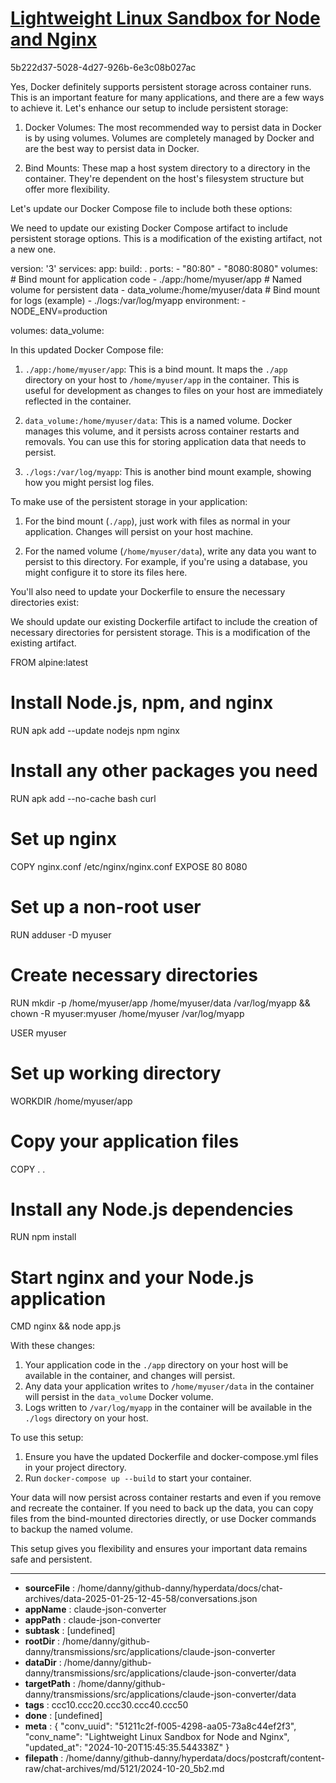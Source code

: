 # [Lightweight Linux Sandbox for Node and Nginx](https://claude.ai/chat/51211c2f-f005-4298-aa05-73a8c44ef2f3)

5b222d37-5028-4d27-926b-6e3c08b027ac

 Yes, Docker definitely supports persistent storage across container runs. This is an important feature for many applications, and there are a few ways to achieve it. Let's enhance our setup to include persistent storage:

1. Docker Volumes:
The most recommended way to persist data in Docker is by using volumes. Volumes are completely managed by Docker and are the best way to persist data in Docker.

2. Bind Mounts:
These map a host system directory to a directory in the container. They're dependent on the host's filesystem structure but offer more flexibility.

Let's update our Docker Compose file to include both these options:

<antThinking>We need to update our existing Docker Compose artifact to include persistent storage options. This is a modification of the existing artifact, not a new one.</antThinking>

<antArtifact identifier="docker-compose-yml" type="application/vnd.ant.code" language="yaml" title="Docker Compose Configuration with Persistent Storage">
version: '3'
services:
  app:
    build: .
    ports:
      - "80:80"
      - "8080:8080"
    volumes:
      # Bind mount for application code
      - ./app:/home/myuser/app
      # Named volume for persistent data
      - data_volume:/home/myuser/data
      # Bind mount for logs (example)
      - ./logs:/var/log/myapp
    environment:
      - NODE_ENV=production

volumes:
  data_volume:
</antArtifact>

In this updated Docker Compose file:

1. `./app:/home/myuser/app`: This is a bind mount. It maps the `./app` directory on your host to `/home/myuser/app` in the container. This is useful for development as changes to files on your host are immediately reflected in the container.

2. `data_volume:/home/myuser/data`: This is a named volume. Docker manages this volume, and it persists across container restarts and removals. You can use this for storing application data that needs to persist.

3. `./logs:/var/log/myapp`: This is another bind mount example, showing how you might persist log files.

To make use of the persistent storage in your application:

1. For the bind mount (`./app`), just work with files as normal in your application. Changes will persist on your host machine.

2. For the named volume (`/home/myuser/data`), write any data you want to persist to this directory. For example, if you're using a database, you might configure it to store its files here.

You'll also need to update your Dockerfile to ensure the necessary directories exist:

<antThinking>We should update our existing Dockerfile artifact to include the creation of necessary directories for persistent storage. This is a modification of the existing artifact.</antThinking>

<antArtifact identifier="custom-alpine-dockerfile" type="application/vnd.ant.code" language="dockerfile" title="Custom Alpine Linux Dockerfile with Persistent Storage Directories">
FROM alpine:latest

# Install Node.js, npm, and nginx
RUN apk add --update nodejs npm nginx

# Install any other packages you need
RUN apk add --no-cache bash curl

# Set up nginx
COPY nginx.conf /etc/nginx/nginx.conf
EXPOSE 80 8080

# Set up a non-root user
RUN adduser -D myuser

# Create necessary directories
RUN mkdir -p /home/myuser/app /home/myuser/data /var/log/myapp && \
    chown -R myuser:myuser /home/myuser /var/log/myapp

USER myuser

# Set up working directory
WORKDIR /home/myuser/app

# Copy your application files
COPY . .

# Install any Node.js dependencies
RUN npm install

# Start nginx and your Node.js application
CMD nginx && node app.js
</antArtifact>

With these changes:

1. Your application code in the `./app` directory on your host will be available in the container, and changes will persist.
2. Any data your application writes to `/home/myuser/data` in the container will persist in the `data_volume` Docker volume.
3. Logs written to `/var/log/myapp` in the container will be available in the `./logs` directory on your host.

To use this setup:

1. Ensure you have the updated Dockerfile and docker-compose.yml files in your project directory.
2. Run `docker-compose up --build` to start your container.

Your data will now persist across container restarts and even if you remove and recreate the container. If you need to back up the data, you can copy files from the bind-mounted directories directly, or use Docker commands to backup the named volume.

This setup gives you flexibility and ensures your important data remains safe and persistent.

---

* **sourceFile** : /home/danny/github-danny/hyperdata/docs/chat-archives/data-2025-01-25-12-45-58/conversations.json
* **appName** : claude-json-converter
* **appPath** : claude-json-converter
* **subtask** : [undefined]
* **rootDir** : /home/danny/github-danny/transmissions/src/applications/claude-json-converter
* **dataDir** : /home/danny/github-danny/transmissions/src/applications/claude-json-converter/data
* **targetPath** : /home/danny/github-danny/transmissions/src/applications/claude-json-converter/data
* **tags** : ccc10.ccc20.ccc30.ccc40.ccc50
* **done** : [undefined]
* **meta** : {
  "conv_uuid": "51211c2f-f005-4298-aa05-73a8c44ef2f3",
  "conv_name": "Lightweight Linux Sandbox for Node and Nginx",
  "updated_at": "2024-10-20T15:45:35.544338Z"
}
* **filepath** : /home/danny/github-danny/hyperdata/docs/postcraft/content-raw/chat-archives/md/5121/2024-10-20_5b2.md